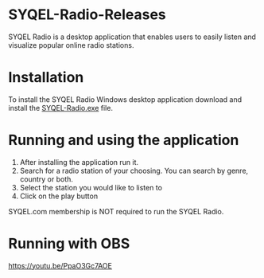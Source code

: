 # SYQEL-Radio-Releases
SYQEL Radio is a desktop application that enables users to easily listen and visualize popular online radio stations.

# Installation
To install the SYQEL Radio Windows desktop application download and install the [SYQEL-Radio.exe](https://github.com/SYQEL/SYQEL-Radio-Releases/releases/download/1.0.0/SYQEL-1.0.0.Setup.exe) file.

# Running and using the application
1. After installing the application run it. 
2. Search for a radio station of your choosing. You can search by genre, country or both.
3. Select the station you would like to listen to
4. Click on the play button

SYQEL.com membership is NOT required to run the SYQEL Radio.

# Running with OBS
https://youtu.be/PpaO3Gc7AOE
